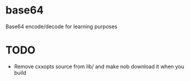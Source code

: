 # base64
Base64 encode/decode for learning purposes

# TODO
- Remove cxxopts source from lib/ and make nob download it when you build
